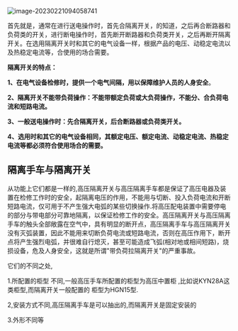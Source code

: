 ![image-20230221094058741](https://blog-pic-1313935212.cos.ap-guangzhou.myqcloud.com/imgs/202302210940952.png)

首先就是，通常在进行送电操作时，首先合隔离开关，的知道，之后再合断路器和负荷类的开关，进行断电操作时，首先断开断路器和负荷类开关，之后再断开隔离开关。在选用隔离开关时和其它的电气设备一样，根据产品的电压、动稳定电流以及热稳定电流等，合使用的场合需要。

**隔离开关的特点：**

**1、在电气设备检修时，提供一个电气间隔，用以保障维护人员的人身安全**。

**2、隔离开关不能带负荷操作：不能带额定负荷或大负荷操作，不能分、合负荷电流和短路电流。**

**3、一般送电操作时：先合隔离开关，后合断路器或负荷类开关。**

**4、选用时和其它的电气设备相同，其额定电压、额定电流、动稳定电流、热稳定电流等都必须符合使用场合的需要。**

## 隔离手车与隔离开关

从功能上它们都是一样的,高压隔离开关与高压隔离手车都是保证了高压电器及装置在检修工作时的安全，起隔离电压的作用，不能用与切断、投入负荷电流和开断短路电流，仅可用于不产生强大电弧的某些切换操作.将高压配电装置中需要停电的部分与带电部分可靠地隔离，以保证检修工作的安全。高压隔离开关与高压隔离手车的触头全部敞露在空气中，具有明显的断开点，高压隔离手车与高压隔离开关没有灭弧装置，因此不能用来切断负荷电流或短路电流，否则在高压作用下，断开点将产生强烈电弧，并很难自行熄灭，甚至可能造成飞弧(相对地或相间短路)，烧损设备，危及人身安全，这就是所谓"带负荷拉隔离开关"的严重事故。

它们的不同之处,  

1.所配置的柜型 不同,一般高压手车所配置的柜型为高压中置柜 ,比如说KYN28A这类柜型,而隔离开关一般配置的 柜型为HGN15型.

2,安装方式不同,高压隔离手车是可以抽出的,而隔离开关是固定安装的

3.外形不同等